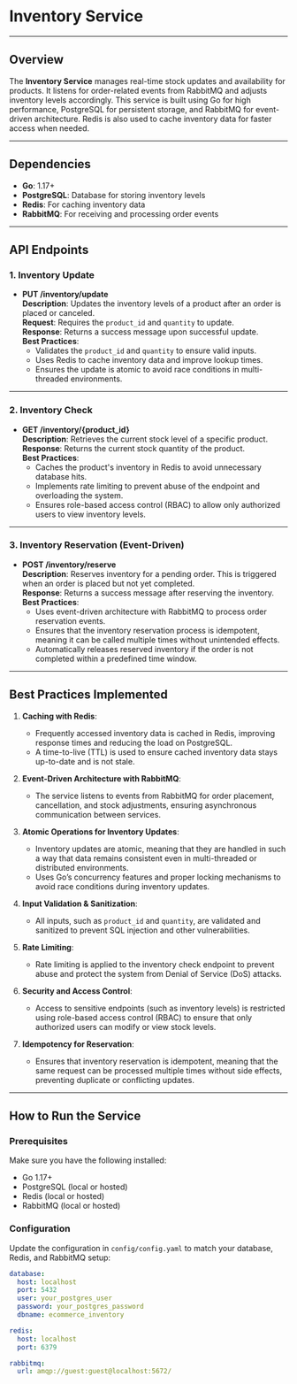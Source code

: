 # Inventory Service

---

## **Overview**

The **Inventory Service** manages real-time stock updates and availability for products. It listens for order-related events from RabbitMQ and adjusts inventory levels accordingly. This service is built using Go for high performance, PostgreSQL for persistent storage, and RabbitMQ for event-driven architecture. Redis is also used to cache inventory data for faster access when needed.

---

## **Dependencies**

- **Go**: 1.17+
- **PostgreSQL**: Database for storing inventory levels
- **Redis**: For caching inventory data
- **RabbitMQ**: For receiving and processing order events

---

## **API Endpoints**

### **1. Inventory Update**

- **PUT /inventory/update**  
  **Description**: Updates the inventory levels of a product after an order is placed or canceled.  
  **Request**: Requires the `product_id` and `quantity` to update.  
  **Response**: Returns a success message upon successful update.  
  **Best Practices**:
  - Validates the `product_id` and `quantity` to ensure valid inputs.
  - Uses Redis to cache inventory data and improve lookup times.
  - Ensures the update is atomic to avoid race conditions in multi-threaded environments.

---

### **2. Inventory Check**

- **GET /inventory/{product_id}**  
  **Description**: Retrieves the current stock level of a specific product.  
  **Response**: Returns the current stock quantity of the product.  
  **Best Practices**:
  - Caches the product's inventory in Redis to avoid unnecessary database hits.
  - Implements rate limiting to prevent abuse of the endpoint and overloading the system.
  - Ensures role-based access control (RBAC) to allow only authorized users to view inventory levels.

---

### **3. Inventory Reservation (Event-Driven)**

- **POST /inventory/reserve**  
  **Description**: Reserves inventory for a pending order. This is triggered when an order is placed but not yet completed.  
  **Response**: Returns a success message after reserving the inventory.  
  **Best Practices**:
  - Uses event-driven architecture with RabbitMQ to process order reservation events.
  - Ensures that the inventory reservation process is idempotent, meaning it can be called multiple times without unintended effects.
  - Automatically releases reserved inventory if the order is not completed within a predefined time window.

---

## **Best Practices Implemented**

1. **Caching with Redis**:  
   - Frequently accessed inventory data is cached in Redis, improving response times and reducing the load on PostgreSQL.
   - A time-to-live (TTL) is used to ensure cached inventory data stays up-to-date and is not stale.

2. **Event-Driven Architecture with RabbitMQ**:  
   - The service listens to events from RabbitMQ for order placement, cancellation, and stock adjustments, ensuring asynchronous communication between services.

3. **Atomic Operations for Inventory Updates**:  
   - Inventory updates are atomic, meaning that they are handled in such a way that data remains consistent even in multi-threaded or distributed environments.
   - Uses Go’s concurrency features and proper locking mechanisms to avoid race conditions during inventory updates.

4. **Input Validation & Sanitization**:  
   - All inputs, such as `product_id` and `quantity`, are validated and sanitized to prevent SQL injection and other vulnerabilities.

5. **Rate Limiting**:  
   - Rate limiting is applied to the inventory check endpoint to prevent abuse and protect the system from Denial of Service (DoS) attacks.

6. **Security and Access Control**:  
   - Access to sensitive endpoints (such as inventory levels) is restricted using role-based access control (RBAC) to ensure that only authorized users can modify or view stock levels.

7. **Idempotency for Reservation**:  
   - Ensures that inventory reservation is idempotent, meaning that the same request can be processed multiple times without side effects, preventing duplicate or conflicting updates.

---

## **How to Run the Service**

### **Prerequisites**

Make sure you have the following installed:
- Go 1.17+
- PostgreSQL (local or hosted)
- Redis (local or hosted)
- RabbitMQ (local or hosted)

### **Configuration**

Update the configuration in `config/config.yaml` to match your database, Redis, and RabbitMQ setup:

```yaml
database:
  host: localhost
  port: 5432
  user: your_postgres_user
  password: your_postgres_password
  dbname: ecommerce_inventory

redis:
  host: localhost
  port: 6379

rabbitmq:
  url: amqp://guest:guest@localhost:5672/
